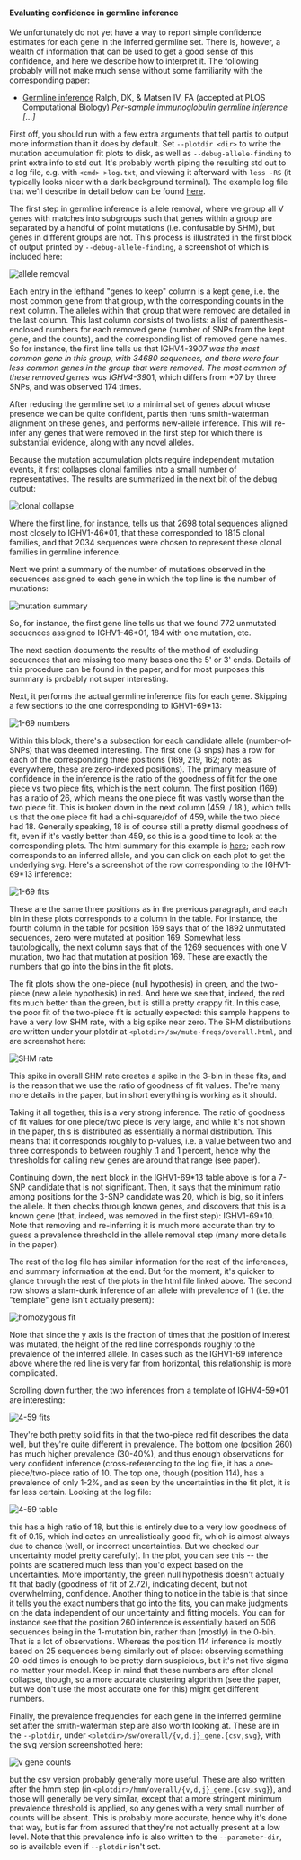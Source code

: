 #### Evaluating confidence in germline inference

We unfortunately do not yet have a way to report simple confidence estimates for each gene in the inferred germline set.
There is, however, a wealth of information that can be used to get a good sense of this confidence, and here we describe how to interpret it.
The following probably will not make much sense without some familiarity with the corresponding paper:

  * [Germline inference](https://arxiv.org/abs/1711.05843) Ralph, DK, & Matsen IV, FA (accepted at PLOS Computational Biology) _Per-sample immunoglobulin germline inference \[...\]_

First off, you should run with a few extra arguments that tell partis to output more information than it does by default.
Set `--plotdir <dir>` to write the mutation accumulation fit plots to disk, as well as `--debug-allele-finding` to print extra info to std out.
It's probably worth piping the resulting std out to a log file, e.g. with `<cmd> >log.txt`, and viewing it afterward with `less -RS` (it typically looks nicer with a dark background terminal).
The example log file that we'll describe in detail below can be found [here](images/example-log.txt).

The first step in germline inference is allele removal, where we group all V genes with matches into subgroups such that genes within a group are separated by a handful of point mutations (i.e. confusable by SHM), but genes in different groups are not.
This process is illustrated in the first block of output printed by `--debug-allele-finding`, a screenshot of which is included here:

![allele removal](images/allele-removal.png)

Each entry in the lefthand "genes to keep" column is a kept gene, i.e. the most common gene from that group, with the corresponding counts in the next column.
The alleles within that group that were removed are detailed in the last column.
This last column consists of two lists: a list of parenthesis-enclosed numbers for each removed gene (number of SNPs from the kept gene, and the counts), and the corresponding list of removed gene names.
So for instance, the first line tells us that IGHV4-39*07 was the most common gene in this group, with 34680 sequences, and there were four less common genes in the group that were removed.
The most common of these removed genes was IGHV4-39*01, which differs from *07 by three SNPs, and was observed 174 times.

After reducing the germline set to a minimal set of genes about whose presence we can be quite confident, partis then runs smith-waterman alignment on these genes, and performs new-allele inference.
This will re-infer any genes that were removed in the first step for which there is substantial evidence, along with any novel alleles.

Because the mutation accumulation plots require independent mutation events, it first collapses clonal families into a small number of representatives.
The results are summarized in the next bit of the debug output:

![clonal collapse](images/clonal-collapse.png)

Where the first line, for instance, tells us that 2698 total sequences aligned most closely to IGHV1-46*01, that these corresponded to 1815 clonal families, and that 2034 sequences were chosen to represent these clonal families in germline inference.

Next we print a summary of the number of mutations observed in the sequences assigned to each gene in which the top line is the number of mutations:

![mutation summary](images/mutation-summary.png)

So, for instance, the first gene line tells us that we found 772 unmutated sequences assigned to IGHV1-46*01, 184 with one mutation, etc.

The next section documents the results of the method of excluding sequences that are missing too many bases one the 5' or 3' ends.
Details of this procedure can be found in the paper, and for most purposes this summary is probably not super interesting.

Next, it performs the actual germline inference fits for each gene.
Skipping a few sections to the one corresponding to IGHV1-69*13:

![1-69 numbers](images/1-69-numbers.png)

Within this block, there's a subsection for each candidate allele (number-of-SNPs) that was deemed interesting.
The first one (3 snps) has a row for each of the corresponding three positions (169, 219, 162; note: as everywhere, these are zero-indexed positions).
The primary measure of confidence in the inference is the ratio of the goodness of fit for the one piece vs two piece fits, which is the next column.
The first position (169) has a ratio of 26, which means the one piece fit was vastly worse than the two piece fit.
This is broken down in the next column (459. / 18.), which tells us that the one piece fit had a chi-square/dof of 459, while the two piece had 18.
Generally speaking, 18 is of course still a pretty dismal goodness of fit, even if it's vastly better than 459, so this is a good time to look at the corresponding plots.
The html summary for this example is [here](http://psathyrella.github.io/partis/example-plots/germline-inference/try-0.html); each row corresponds to an inferred allele, and you can click on each plot to get the underlying svg.
Here's a screenshot of the row corresponding to the IGHV1-69*13 inference:

![1-69 fits](images/1-69-fits.png)

These are the same three positions as in the previous paragraph, and each bin in these plots corresponds to a column in the table.
For instance, the fourth column in the table for position 169 says that of the 1892 unmutated sequences, zero were mutated at position 169.
Somewhat less tautologically, the next column says that of the 1269 sequences with one V mutation, two had that mutation at position 169.
These are exactly the numbers that go into the bins in the fit plots.

The fit plots show the one-piece (null hypothesis) in green, and the two-piece (new allele hypothesis) in red.
And here we see that, indeed, the red fits much better than the green, but is still a pretty crappy fit.
In this case, the poor fit of the two-piece fit is actually expected: this sample happens to have a very low SHM rate, with a big spike near zero.
The SHM distributions are written under your plotdir at `<plotdir>/sw/mute-freqs/overall.html`, and are screenshot here:

![SHM rate](images/shm-rate.png)

This spike in overall SHM rate creates a spike in the 3-bin in these fits, and is the reason that we use the ratio of goodness of fit values.
The're many more details in the paper, but in short everything is working as it should.

Taking it all together, this is a very strong inference.
The ratio of goodness of fit values for one piece/two piece is very large, and while it's not shown in the paper, this is distributed as essentially a normal distribution.
This means that it corresponds roughly to p-values, i.e. a value between two and three corresponds to between roughly .1 and 1 percent, hence why the thresholds for calling new genes are around that range (see paper).

Continuing down, the next block in the IGHV1-69\*13 table above is for a 7-SNP candidate that is not significant.
Then, it says that the minimum ratio among positions for the 3-SNP candidate was 20, which is big, so it infers the allele.
It then checks through known genes, and discovers that this is a known gene (that, indeed, was removed in the first step): IGHV1-69\*10.
Note that removing and re-inferring it is much more accurate than try to guess a prevalence threshold in the allele removal step (many more details in the paper).

The rest of the log file has similar information for the rest of the inferences, and summary information at the end.
But for the moment, it's quicker to glance through the rest of the plots in the html file linked above.
The second row shows a slam-dunk inference of an allele with prevalence of 1 (i.e. the "template" gene isn't actually present):

![homozygous fit](images/homozygous-fit.png)

Note that since the y axis is the fraction of times that the position of interest was mutated, the height of the red line corresponds roughly to the prevalence of the inferred allele.
In cases such as the IGHV1-69 inference above where the red line is very far from horizontal, this relationship is more complicated.

Scrolling down further, the two inferences from a template of IGHV4-59*01 are interesting:

![4-59 fits](images/4-59-fits.png)

They're both pretty solid fits in that the two-piece red fit describes the data well, but they're quite different in prevalence.
The bottom one (position 260) has much higher prevalence (30-40%), and thus enough observations for very confident inference (cross-referencing to the log file, it has a one-piece/two-piece ratio of 10.
The top one, though (position 114), has a prevalence of only 1-2%, and as seen by the uncertainties in the fit plot, it is far less certain.
Looking at the log file:

![4-59 table](images/4-59-table.png)

this has a high ratio of 18, but this is entirely due to a very low goodness of fit of 0.15, which indicates an unrealistically good fit, which is almost always due to chance (well, or incorrect uncertainties. But we checked our uncertainty model pretty carefully).
In the plot, you can see this -- the points are scattered much less than you'd expect based on the uncertainties.
More importantly, the green null hypothesis doesn't actually fit that badly (goodness of fit of 2.72), indicating decent, but not overwhelming, confidence.
Another thing to notice in the table is that since it tells you the exact numbers that go into the fits, you can make judgments on the data independent of our uncertainty and fitting models.
You can for instance see that the position 260 inference is essentially based on 506 sequences being in the 1-mutation bin, rather than (mostly) in the 0-bin.
That is a lot of observations.
Whereas the position 114 inference is mostly based on 25 sequences being similarly out of place: observing something 20-odd times is enough to be pretty darn suspicious, but it's not five sigma no matter your model.
Keep in mind that these numbers are after clonal collapse, though, so a more accurate clustering algorithm (see the paper, but we don't use the most accurate one for this) might get different numbers.

Finally, the prevalence frequencies for each gene in the inferred germline set after the smith-waterman step are also worth looking at.
These are in the `--plotdir`, under `<plotdir>/sw/overall/{v,d,j}_gene.{csv,svg}`, with the svg version screenshotted here:

![v gene counts](images/v-gene-counts.png)

but the csv version probably generally more useful.
These are also written after the hmm step (in `<plotdir>/hmm/overall/{v,d,j}_gene.{csv,svg}`), and those will generally be very similar, except that a more stringent minimum prevalence threshold is applied, so any genes with a very small number of counts will be absent.
This is probably more accurate, hence why it's done that way, but is far from assured that they're not actually present at a low level.
Note that this prevalence info is also written to the `--parameter-dir`, so is available even if `--plotdir` isn't set.
